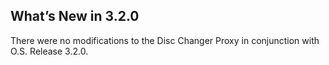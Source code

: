 
## What’s New in 3.2.0

There were no modifications to the Disc Changer Proxy in conjunction with O.S. Release 3.2.0.

